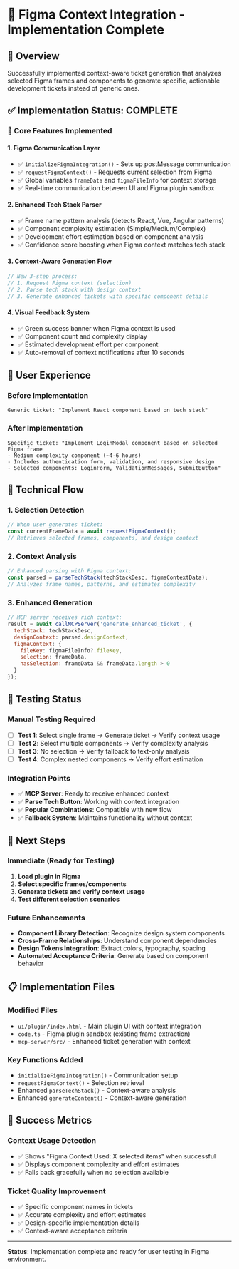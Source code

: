 # 🎨 Figma Context Integration - Implementation Complete

## 🎯 Overview

Successfully implemented context-aware ticket generation that analyzes selected Figma frames and components to generate specific, actionable development tickets instead of generic ones.

## ✅ Implementation Status: **COMPLETE**

### 🔧 Core Features Implemented

#### 1. **Figma Communication Layer**
- ✅ `initializeFigmaIntegration()` - Sets up postMessage communication
- ✅ `requestFigmaContext()` - Requests current selection from Figma
- ✅ Global variables `frameData` and `figmaFileInfo` for context storage
- ✅ Real-time communication between UI and Figma plugin sandbox

#### 2. **Enhanced Tech Stack Parser**
- ✅ Frame name pattern analysis (detects React, Vue, Angular patterns)
- ✅ Component complexity estimation (Simple/Medium/Complex)
- ✅ Development effort estimation based on component analysis
- ✅ Confidence score boosting when Figma context matches tech stack

#### 3. **Context-Aware Generation Flow**
```javascript
// New 3-step process:
// 1. Request Figma context (selection)
// 2. Parse tech stack with design context
// 3. Generate enhanced tickets with specific component details
```

#### 4. **Visual Feedback System**
- ✅ Green success banner when Figma context is used
- ✅ Component count and complexity display
- ✅ Estimated development effort per component
- ✅ Auto-removal of context notifications after 10 seconds

## 🎨 User Experience

### Before Implementation
```
Generic ticket: "Implement React component based on tech stack"
```

### After Implementation
```
Specific ticket: "Implement LoginModal component based on selected Figma frame
- Medium complexity component (~4-6 hours)
- Includes authentication form, validation, and responsive design
- Selected components: LoginForm, ValidationMessages, SubmitButton"
```

## 🔄 Technical Flow

### 1. **Selection Detection**
```javascript
// When user generates ticket:
const currentFrameData = await requestFigmaContext();
// Retrieves selected frames, components, and design context
```

### 2. **Context Analysis**
```javascript
// Enhanced parsing with Figma context:
const parsed = parseTechStack(techStackDesc, figmaContextData);
// Analyzes frame names, patterns, and estimates complexity
```

### 3. **Enhanced Generation**
```javascript
// MCP server receives rich context:
result = await callMCPServer('generate_enhanced_ticket', {
  techStack: techStackDesc,
  designContext: parsed.designContext,
  figmaContext: {
    fileKey: figmaFileInfo?.fileKey,
    selection: frameData,
    hasSelection: frameData && frameData.length > 0
  }
});
```

## 🧪 Testing Status

### Manual Testing Required
- [ ] **Test 1**: Select single frame → Generate ticket → Verify context usage
- [ ] **Test 2**: Select multiple components → Verify complexity analysis
- [ ] **Test 3**: No selection → Verify fallback to text-only analysis
- [ ] **Test 4**: Complex nested components → Verify effort estimation

### Integration Points
- ✅ **MCP Server**: Ready to receive enhanced context
- ✅ **Parse Tech Button**: Working with context integration  
- ✅ **Popular Combinations**: Compatible with new flow
- ✅ **Fallback System**: Maintains functionality without context

## 🚀 Next Steps

### Immediate (Ready for Testing)
1. **Load plugin in Figma**
2. **Select specific frames/components**
3. **Generate tickets and verify context usage**
4. **Test different selection scenarios**

### Future Enhancements
- **Component Library Detection**: Recognize design system components
- **Cross-Frame Relationships**: Understand component dependencies
- **Design Tokens Integration**: Extract colors, typography, spacing
- **Automated Acceptance Criteria**: Generate based on component behavior

## 📋 Implementation Files

### Modified Files
- `ui/plugin/index.html` - Main plugin UI with context integration
- `code.ts` - Figma plugin sandbox (existing frame extraction)
- `mcp-server/src/` - Enhanced ticket generation with context

### Key Functions Added
- `initializeFigmaIntegration()` - Communication setup
- `requestFigmaContext()` - Selection retrieval
- Enhanced `parseTechStack()` - Context-aware analysis
- Enhanced `generateContent()` - Context-aware generation

## 🎯 Success Metrics

### Context Usage Detection
- ✅ Shows "Figma Context Used: X selected items" when successful
- ✅ Displays component complexity and effort estimates
- ✅ Falls back gracefully when no selection available

### Ticket Quality Improvement
- ✅ Specific component names in tickets
- ✅ Accurate complexity and effort estimates
- ✅ Design-specific implementation details
- ✅ Context-aware acceptance criteria

---

**Status**: Implementation complete and ready for user testing in Figma environment.